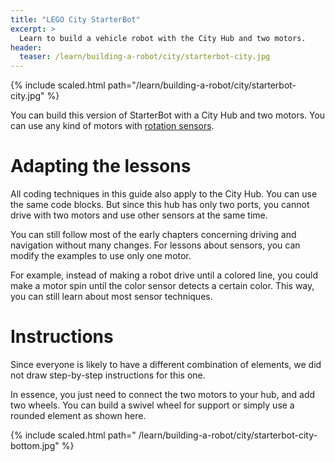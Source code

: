 ```yaml
---
title: "LEGO City StarterBot"
excerpt: >
  Learn to build a vehicle robot with the City Hub and two motors.
header:
  teaser: /learn/building-a-robot/city/starterbot-city.jpg
---
```


{% include scaled.html path="/learn/building-a-robot/city/starterbot-city.jpg" %}

You can build this version of StarterBot with a City Hub and two motors. You can
use any kind of motors
with [rotation sensors](/learn/getting-started/what-do-you-need/#choosing-motors).

# Adapting the lessons

All coding techniques in this guide also apply to the City Hub. You can use
the same code blocks. But since this hub has only two ports, you cannot drive
with two motors and use other sensors at the same time.

You can still follow most of the early chapters concerning driving and
navigation without many changes. For lessons about sensors, you can modify
the examples to use only one motor.

For example, instead of making a robot drive until a colored line, you could
make a motor spin until the color sensor detects a certain color. This way, you
can still learn about most sensor techniques.

# Instructions

Since everyone is likely to have a different combination of elements, we did
not draw step-by-step instructions for this one.

In essence, you just need
to connect the two motors to your hub, and add two wheels. You can build a
swivel wheel for support or simply use a rounded element as shown here.

{% include scaled.html path=" /learn/building-a-robot/city/starterbot-city-bottom.jpg" %}
